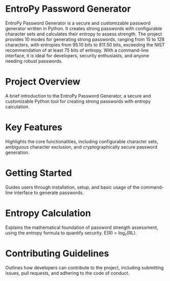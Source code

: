 # EntroPy Password Generator
EntroPy Password Generator is a secure and customizable password generator written in Python. It creates strong passwords with configurable character sets and calculates their entropy to assess strength. The project provides 10 modes for generating strong passwords, ranging from 15 to 128 characters, with entropies from 95.10 bits to 811.50 bits, exceeding the NIST recommendation of at least 75 bits of entropy. With a command-line interface, it is ideal for developers, security enthusiasts, and anyone needing robust passwords.

# Project Overview
A brief introduction to the EntroPy Password Generator, a secure and customizable Python tool for creating strong passwords with entropy calculation.

# Key Features
Highlights the core functionalities, including configurable character sets, ambiguous character exclusion, and cryptographically secure password generation.

# Getting Started
Guides users through installation, setup, and basic usage of the command-line interface to generate passwords.

# Entropy Calculation
Explains the mathematical foundation of password strength assessment, using the entropy formula to quantify security. E(R) = log₂(RL). 

# Contributing Guidelines
Outlines how developers can contribute to the project, including submitting issues, pull requests, and adhering to the code of conduct.
